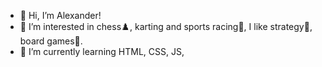 - 👋 Hi, I’m Alexander!
- 👀 I’m interested in chess♟️, karting and sports racing🏁, I like strategy📜, board games🎲.
- 🌱 I’m currently learning HTML, CSS, JS, 
